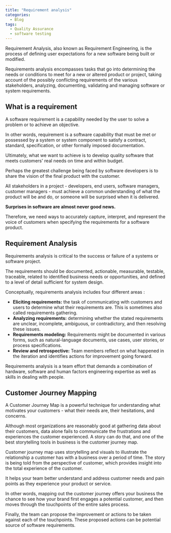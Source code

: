 ```yaml
---
title: "Requirement analysis"
categories:
  - Blog
tags:
  - Quality Assurance
  - software testing
---
```


Requirement Analysis, also known as Requirement Engineering, is the process of defining user expectations for a new software being built or modified. 

Requirements analysis encompasses tasks that go into determining the needs or conditions to meet for a new or altered product or project, taking account of the possibly conflicting requirements of the various stakeholders, analyzing, documenting, validating and managing software or system requirements.

<h2>What is a requirement</h2>

A software requirement is a capability needed by the user to solve a problem or to achieve an objective. 

In other words, requirement is a software capability that must be met or possessed by a system or system component to satisfy a contract, standard, specification, or other formally imposed documentation.

Ultimately, what we want to achieve is to develop quality software that meets customers' real needs on time and within budget.

Perhaps the greatest challenge being faced by software developers is to share the vision of the final product with the customer. 

All stakeholders in a project - developers, end users, software managers, customer managers - must achieve a common understanding of what the product will be and do, or someone will be surprised when it is delivered. 

<b>Surprises in software are almost never good news.</b>

Therefore, we need ways to accurately capture, interpret, and represent the voice of customers when specifying the requirements for a software product.

<h2> Requirement Analysis</h2>

Requirements analysis is critical to the success or failure of a systems or software project. 

The requirements should be documented, actionable, measurable, testable, traceable, related to identified business needs or opportunities, and defined to a level of detail sufficient for system design. 

Conceptually, requirements analysis includes four different areas :

<ul>
<li><b>Eliciting requirements:</b> the task of communicating with customers and users to determine what their requirements are. This is sometimes also called requirements gathering.</li>
<li><b>Analyzing requirements:</b> determining whether the stated requirements are unclear, incomplete, ambiguous, or contradictory, and then resolving these issues.</li>
<li><b>Requirements modeling:</b> Requirements might be documented in various forms, such as natural-language documents, use cases, user stories, or process specifications.</li>
<li><b>Review and retrospective:</b> Team members reflect on what happened in the iteration and identifies actions for improvement going forward.</li>
</ul>

Requirements analysis is a team effort that demands a combination of hardware, software and human factors engineering expertise as well as skills in dealing with people. 

<h2>Customer Journey Mapping</h2>

A Customer Journey Map is a powerful technique for understanding what motivates your customers - what their needs are, their hesitations, and concerns. 

Although most organizations are reasonably good at gathering data about their customers, data alone fails to communicate the frustrations and experiences the customer experienced. A story can do that, and one of the best storytelling tools in business is the customer journey map.

Customer journey map uses storytelling and visuals to illustrate the relationship a customer has with a business over a period of time. The story is being told from the perspective of customer, which provides insight into the total experience of the customer. 

It helps your team better understand and address customer needs and pain points as they experience your product or service. 

In other words, mapping out the customer journey offers your business the chance to see how your brand first engages a potential customer, and then moves through the touchpoints of the entire sales process.

Finally, the team can propose the improvement or actions to be taken against each of the touchpoints. These proposed actions can be potential source of software requirements.